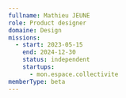 ```yaml
---
fullname: Mathieu JEUNE
role: Product designer
domaine: Design
missions:
  - start: 2023-05-15
    end: 2024-12-30
    status: independent
    startups:
      - mon.espace.collectivite
memberType: beta
---
```

